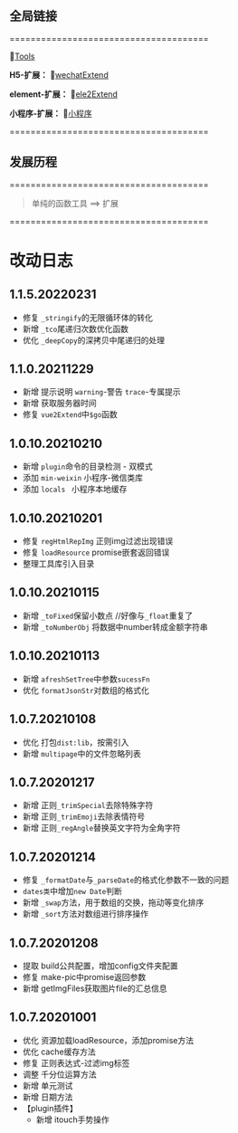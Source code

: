 ##  全局链接
======================================

📎[Tools](https://res.wyins.net/autoUpload/common/a03eebe9-666d-4f91-88cf-596549f31ef0.js)

**H5-扩展：**
📎[wechatExtend](https://res.wyins.net/autoUpload/common/f0c0a24c-2a0e-4903-b57b-544f365b1b2a.js)

**element-扩展：**
📎[ele2Extend](https://res.wyins.net/autoUpload/common/ac61fb07-bffb-4583-aad7-03760b616af1.js)

**小程序-扩展：**
📎[小程序](https://res.wyins.net/autoUpload/common/miniWeixin_5af8e269a54a111.js)

======================================

## 发展历程
======================================

> 单纯的函数工具 ==> 扩展

======================================

# 改动日志

## 1.1.5.20220231

- 修复 `_stringify`的无限循环体的转化
- 新增 `_tco`尾递归次数优化函数
- 优化 `_deepCopy`的深拷贝中尾递归的处理

## 1.1.0.20211229

- 新增 提示说明 `warning`-警告 `trace`-专属提示
- 新增 获取服务器时间
- 修复 `vue2Extend`中`$go`函数

## 1.0.10.20210210

- 新增 `plugin`命令的目录检测 -  双模式
- 添加  `min-weixin` 小程序-微信类库
- 添加 `locals ` 小程序本地缓存

## 1.0.10.20210201

- 修复 `regHtmlRepImg` 正则img过滤出现错误
- 修复 `loadResource` promise嵌套返回错误
- 整理工具库引入目录

## 1.0.10.20210115

- 新增 `_toFixed`保留小数点 //好像与`_float`重复了
- 新增 `_toNumberObj` 将数据中number转成金额字符串

## 1.0.10.20210113

- 新增 `afreshSetTree`中参数`sucessFn`
- 优化 `formatJsonStr`对数组的格式化

## 1.0.7.20210108

- 优化 打包`dist:lib`，按需引入
- 新增 `multipage`中的文件忽略列表

## 1.0.7.20201217

- 新增 正则`_trimSpecial`去除特殊字符
- 新增 正则`_trimEmoji`去除表情符号
- 新增 正则`_regAngle`替换英文字符为全角字符

## 1.0.7.20201214

- 修复 `_formatDate`与`_parseDate`的格式化参数不一致的问题
- `dates类`中增加`new Date`判断
- 新增 `_swap`方法，用于数组的交换，拖动等变化排序
- 新增 `_sort`方法对数组进行排序操作

## 1.0.7.20201208

- 提取 build公共配置，增加config文件夹配置
- 修复 make-pic中promise返回参数
- 新增 getImgFiles获取图片file的汇总信息

## 1.0.7.20201001

* 优化 资源加载loadResource，添加promise方法
* 优化 cache缓存方法
* 修复 正则表达式-过滤img标签
* 调整 千分位运算方法
* 新增 单元测试
* 新增 日期方法
* 【plugin插件】
  + 新增 itouch手势操作
